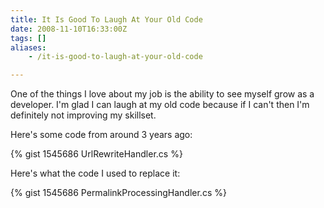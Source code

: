 ```yaml
---
title: It Is Good To Laugh At Your Old Code
date: 2008-11-10T16:33:00Z
tags: []
aliases:
    - /it-is-good-to-laugh-at-your-old-code

---
```


One of the things I love about my job is the ability to see myself grow as a developer. I'm glad I can laugh at my old code because if I can't then I'm definitely not improving my skillset.

<!-- more -->

Here's some code from around 3 years ago:

{% gist 1545686 UrlRewriteHandler.cs %}

Here's what the code I used to replace it:

{% gist 1545686 PermalinkProcessingHandler.cs %}


